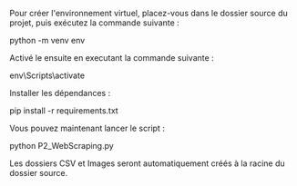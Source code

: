 Pour créer l'environnement virtuel, placez-vous dans le dossier source du projet, puis exécutez la commande suivante :

python -m venv env


Activé le ensuite en executant la commande suivante :

env\Scripts\activate


Installer les dépendances :

pip install -r requirements.txt


Vous pouvez maintenant lancer le script :

python P2_WebScraping.py


Les dossiers CSV et Images seront automatiquement créés à la racine du dossier source.